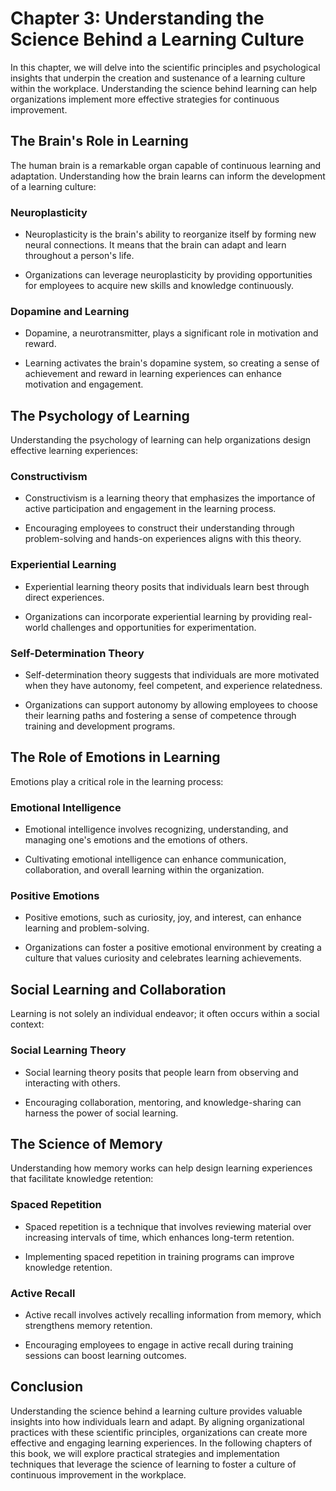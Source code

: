 Chapter 3: Understanding the Science Behind a Learning Culture
==============================================================

In this chapter, we will delve into the scientific principles and psychological insights that underpin the creation and sustenance of a learning culture within the workplace. Understanding the science behind learning can help organizations implement more effective strategies for continuous improvement.

The Brain's Role in Learning
----------------------------

The human brain is a remarkable organ capable of continuous learning and adaptation. Understanding how the brain learns can inform the development of a learning culture:

### **Neuroplasticity**

* Neuroplasticity is the brain's ability to reorganize itself by forming new neural connections. It means that the brain can adapt and learn throughout a person's life.

* Organizations can leverage neuroplasticity by providing opportunities for employees to acquire new skills and knowledge continuously.

### **Dopamine and Learning**

* Dopamine, a neurotransmitter, plays a significant role in motivation and reward.

* Learning activates the brain's dopamine system, so creating a sense of achievement and reward in learning experiences can enhance motivation and engagement.

The Psychology of Learning
--------------------------

Understanding the psychology of learning can help organizations design effective learning experiences:

### **Constructivism**

* Constructivism is a learning theory that emphasizes the importance of active participation and engagement in the learning process.

* Encouraging employees to construct their understanding through problem-solving and hands-on experiences aligns with this theory.

### **Experiential Learning**

* Experiential learning theory posits that individuals learn best through direct experiences.

* Organizations can incorporate experiential learning by providing real-world challenges and opportunities for experimentation.

### **Self-Determination Theory**

* Self-determination theory suggests that individuals are more motivated when they have autonomy, feel competent, and experience relatedness.

* Organizations can support autonomy by allowing employees to choose their learning paths and fostering a sense of competence through training and development programs.

The Role of Emotions in Learning
--------------------------------

Emotions play a critical role in the learning process:

### **Emotional Intelligence**

* Emotional intelligence involves recognizing, understanding, and managing one's emotions and the emotions of others.

* Cultivating emotional intelligence can enhance communication, collaboration, and overall learning within the organization.

### **Positive Emotions**

* Positive emotions, such as curiosity, joy, and interest, can enhance learning and problem-solving.

* Organizations can foster a positive emotional environment by creating a culture that values curiosity and celebrates learning achievements.

Social Learning and Collaboration
---------------------------------

Learning is not solely an individual endeavor; it often occurs within a social context:

### **Social Learning Theory**

* Social learning theory posits that people learn from observing and interacting with others.

* Encouraging collaboration, mentoring, and knowledge-sharing can harness the power of social learning.

The Science of Memory
---------------------

Understanding how memory works can help design learning experiences that facilitate knowledge retention:

### **Spaced Repetition**

* Spaced repetition is a technique that involves reviewing material over increasing intervals of time, which enhances long-term retention.

* Implementing spaced repetition in training programs can improve knowledge retention.

### **Active Recall**

* Active recall involves actively recalling information from memory, which strengthens memory retention.

* Encouraging employees to engage in active recall during training sessions can boost learning outcomes.

Conclusion
----------

Understanding the science behind a learning culture provides valuable insights into how individuals learn and adapt. By aligning organizational practices with these scientific principles, organizations can create more effective and engaging learning experiences. In the following chapters of this book, we will explore practical strategies and implementation techniques that leverage the science of learning to foster a culture of continuous improvement in the workplace.
